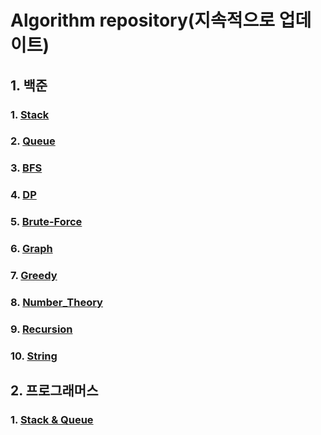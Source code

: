 # Algorithm repository(지속적으로 업데이트)

## 1. 백준
### 1. [Stack](https://github.com/Umhyunbin/Algorithm/tree/master/BAEKJOON/Stack)
### 2. [Queue](https://github.com/Umhyunbin/Algorithm/tree/master/BAEKJOON/Queue)
### 3. [BFS](https://github.com/Umhyunbin/Algorithm/tree/master/BAEKJOON/BFS)
### 4. [DP](https://github.com/Umhyunbin/Algorithm/tree/master/BAEKJOON/DP)
### 5. [Brute-Force](https://github.com/Umhyunbin/Algorithm/tree/master/BAEKJOON/Brute-force)
### 6. [Graph](https://github.com/Umhyunbin/Algorithm/tree/master/BAEKJOON/Graph)
### 7. [Greedy](https://github.com/Umhyunbin/Algorithm/tree/master/BAEKJOON/Greedy)
### 8. [Number_Theory](https://github.com/Umhyunbin/Algorithm/tree/master/BAEKJOON/Number_Theory)
### 9. [Recursion](https://github.com/Umhyunbin/Algorithm/tree/master/BAEKJOON/Recursion)
### 10. [String](https://github.com/Umhyunbin/Algorithm/tree/master/BAEKJOON/String)

## 2. 프로그래머스
### 1. [Stack & Queue](https://github.com/Umhyunbin/Algorithm/tree/master/PROGRAMMERS/Stack%20%26%20Queue)
